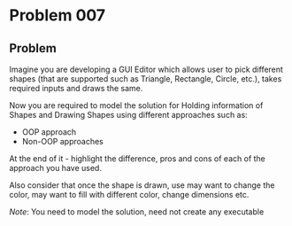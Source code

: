 Problem 007
===========

Problem
-------
Imagine you are developing a GUI Editor which allows user to pick different shapes (that are supported such as Triangle, Rectangle, Circle, etc.), takes required inputs and draws the same.

Now you are required to model the solution for Holding information of Shapes and Drawing Shapes using different approaches such as:

* OOP approach
* Non-OOP approaches

At the end of it - highlight the difference, pros and cons of each of the approach you have used.

Also consider that once the shape is drawn, use may want to change the color, may want to fill with different color, change dimensions etc.

*Note*: You need to model the solution, need not create any executable

